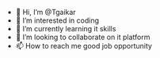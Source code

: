 - 👋 Hi, I’m @Tgaikar
- 👀 I’m interested in coding
- 🌱 I’m currently learning it skills 
- 💞️ I’m looking to collaborate on it platform 
- 📫 How to reach me good job opportunity 

<!---
Tgaikar/Tgaikar is a ✨ special ✨ repository because its `README.md` (this file) appears on your GitHub profile.
You can click the Preview link to take a look at your changes.
--->
